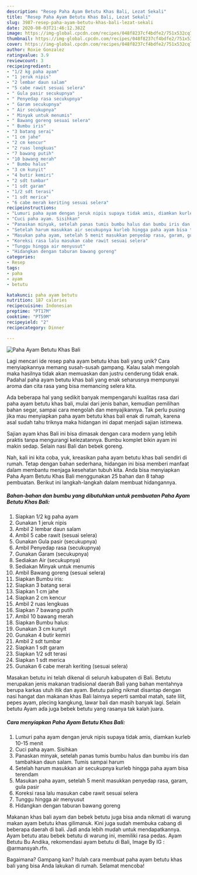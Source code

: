 ```yaml
---
description: "Resep Paha Ayam Betutu Khas Bali, Lezat Sekali"
title: "Resep Paha Ayam Betutu Khas Bali, Lezat Sekali"
slug: 3987-resep-paha-ayam-betutu-khas-bali-lezat-sekali
date: 2020-08-03T21:46:12.382Z
image: https://img-global.cpcdn.com/recipes/048f8237cf4bdfe2/751x532cq70/paha-ayam-betutu-khas-bali-foto-resep-utama.jpg
thumbnail: https://img-global.cpcdn.com/recipes/048f8237cf4bdfe2/751x532cq70/paha-ayam-betutu-khas-bali-foto-resep-utama.jpg
cover: https://img-global.cpcdn.com/recipes/048f8237cf4bdfe2/751x532cq70/paha-ayam-betutu-khas-bali-foto-resep-utama.jpg
author: Roxie Gonzalez
ratingvalue: 3.9
reviewcount: 3
recipeingredient:
- "1/2 kg paha ayam"
- "1 jeruk nipis"
- "2 lembar daun salam"
- "5 cabe rawit sesuai selera"
- " Gula pasir secukupnya"
- " Penyedap rasa secukupnya"
- " Garam secukupnya"
- " Air secukupnya"
- " Minyak untuk menumis"
- " Bawang goreng sesuai selera"
- " Bumbu iris"
- "3 batang serai"
- "1 cm jahe"
- "2 cm kencur"
- "2 ruas lengkuas"
- "7 bawang putih"
- "10 bawang merah"
- " Bumbu halus"
- "3 cm kunyit"
- "4 butir kemiri"
- "2 sdt tumbar"
- "1 sdt garam"
- "1/2 sdt terasi"
- "1 sdt merica"
- "6 cabe merah keriting sesuai selera"
recipeinstructions:
- "Lumuri paha ayam dengan jeruk nipis supaya tidak amis, diamkan kurleb 10-15 menit"
- "Cuci paha ayam. Sisihkan"
- "Panaskan minyak, setelah panas tumis bumbu halus dan bumbu iris dan tambahkan daun salam. Tumis sampai harum"
- "Setelah harum masukkan air secukupnya kurleb hingga paha ayam bisa terendam"
- "Masukan paha ayam, setelah 5 menit masukkan penyedap rasa, garam, gula pasir"
- "Koreksi rasa lalu masukan cabe rawit sesuai selera"
- "Tunggu hingga air menyusut"
- "Hidangkan dengan taburan bawang goreng"
categories:
- Resep
tags:
- paha
- ayam
- betutu

katakunci: paha ayam betutu 
nutrition: 187 calories
recipecuisine: Indonesian
preptime: "PT17M"
cooktime: "PT59M"
recipeyield: "2"
recipecategory: Dinner

---
```



![Paha Ayam Betutu Khas Bali](https://img-global.cpcdn.com/recipes/048f8237cf4bdfe2/751x532cq70/paha-ayam-betutu-khas-bali-foto-resep-utama.jpg)

Lagi mencari ide resep paha ayam betutu khas bali yang unik? Cara menyiapkannya memang susah-susah gampang. Kalau salah mengolah maka hasilnya tidak akan memuaskan dan justru cenderung tidak enak. Padahal paha ayam betutu khas bali yang enak seharusnya mempunyai aroma dan cita rasa yang bisa memancing selera kita.

Ada beberapa hal yang sedikit banyak mempengaruhi kualitas rasa dari paha ayam betutu khas bali, mulai dari jenis bahan, kemudian pemilihan bahan segar, sampai cara mengolah dan menyajikannya. Tak perlu pusing jika mau menyiapkan paha ayam betutu khas bali enak di rumah, karena asal sudah tahu triknya maka hidangan ini dapat menjadi sajian istimewa.

Sajian ayam khas Bali ini bisa dimasak dengan cara modern yang lebih praktis tanpa mengurangi kelezatannya. Bumbu komplet bikin ayam ini makin sedap. Selain nasi Bali dan bebek goreng.


Nah, kali ini kita coba, yuk, kreasikan paha ayam betutu khas bali sendiri di rumah. Tetap dengan bahan sederhana, hidangan ini bisa memberi manfaat dalam membantu menjaga kesehatan tubuh kita. Anda bisa menyiapkan Paha Ayam Betutu Khas Bali menggunakan 25 bahan dan 8 tahap pembuatan. Berikut ini langkah-langkah dalam membuat hidangannya.

<!--inarticleads1-->

##### Bahan-bahan dan bumbu yang dibutuhkan untuk pembuatan Paha Ayam Betutu Khas Bali:

1. Siapkan 1/2 kg paha ayam
1. Gunakan 1 jeruk nipis
1. Ambil 2 lembar daun salam
1. Ambil 5 cabe rawit (sesuai selera)
1. Gunakan  Gula pasir (secukupnya)
1. Ambil  Penyedap rasa (secukupnya)
1. Gunakan  Garam (secukupnya)
1. Sediakan  Air (secukupnya)
1. Sediakan  Minyak untuk menumis
1. Ambil  Bawang goreng (sesuai selera)
1. Siapkan  Bumbu iris:
1. Siapkan 3 batang serai
1. Siapkan 1 cm jahe
1. Siapkan 2 cm kencur
1. Ambil 2 ruas lengkuas
1. Siapkan 7 bawang putih
1. Ambil 10 bawang merah
1. Siapkan  Bumbu halus:
1. Gunakan 3 cm kunyit
1. Gunakan 4 butir kemiri
1. Ambil 2 sdt tumbar
1. Siapkan 1 sdt garam
1. Siapkan 1/2 sdt terasi
1. Siapkan 1 sdt merica
1. Gunakan 6 cabe merah keriting (sesuai selera)


Masakan betutu ini telah dikenal di seluruh kabupaten di Bali. Betutu merupakan jenis makanan tradisional daerah Bali yang bahan mentahnya berupa karkas utuh itik dan ayam. Betutu paling nikmat disantap dengan nasi hangat dan makanan khas Bali lainnya seperti sambal matah, sate lilit, pepes ayam, plecing kangkung, lawar bali dan masih banyak lagi. Selain betutu Ayam ada juga bebek betutu yang rasanya tak kalah juara. 

<!--inarticleads2-->

##### Cara menyiapkan Paha Ayam Betutu Khas Bali:

1. Lumuri paha ayam dengan jeruk nipis supaya tidak amis, diamkan kurleb 10-15 menit
1. Cuci paha ayam. Sisihkan
1. Panaskan minyak, setelah panas tumis bumbu halus dan bumbu iris dan tambahkan daun salam. Tumis sampai harum
1. Setelah harum masukkan air secukupnya kurleb hingga paha ayam bisa terendam
1. Masukan paha ayam, setelah 5 menit masukkan penyedap rasa, garam, gula pasir
1. Koreksi rasa lalu masukan cabe rawit sesuai selera
1. Tunggu hingga air menyusut
1. Hidangkan dengan taburan bawang goreng


Makanan khas bali ayam dan bebek betutu juga bisa anda nikmati di warung makan ayam betutu khas gilimanuk. Kini juga sudah membuka cabang di beberapa daerah di bali. Jadi anda lebih mudah untuk mendapatkannya. Ayam betutu atau bebek betutu di warung ini, memiliki rasa pedas. Ayam Betutu Bu Andika, rekomendasi ayam betutu di Bali, Image By IG : @armansyah.rfn. 

Bagaimana? Gampang kan? Itulah cara membuat paha ayam betutu khas bali yang bisa Anda lakukan di rumah. Selamat mencoba!
